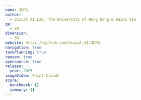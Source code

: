 ```yaml
---
name: 3DRS
author:
  - Visual AI Lab, The University of Hong Kong & Baidu VIS
qa:
  - 3D
dimension:
  - 3D
website: https://github.com/Visual-AI/3DRS
navigation: true
taskPlanning: true
reason: true
opensource: true
release:
  year: 2025
imageVideo: Point Clouds
score:
  benchmark: {}
  summary: {}
---
```

